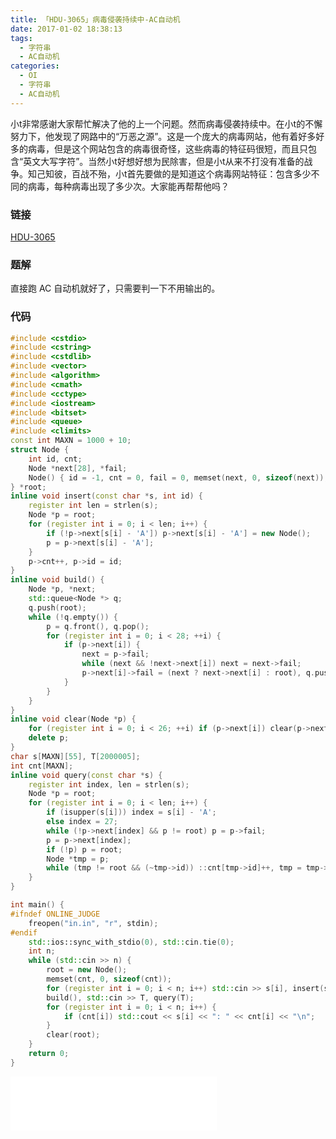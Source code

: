 ```yaml
---
title: 「HDU-3065」病毒侵袭持续中-AC自动机
date: 2017-01-02 18:38:13
tags:
  - 字符串
  - AC自动机
categories:
  - OI
  - 字符串
  - AC自动机
---
```

小t非常感谢大家帮忙解决了他的上一个问题。然而病毒侵袭持续中。在小t的不懈努力下，他发现了网路中的“万恶之源”。这是一个庞大的病毒网站，他有着好多好多的病毒，但是这个网站包含的病毒很奇怪，这些病毒的特征码很短，而且只包含“英文大写字符”。当然小t好想好想为民除害，但是小t从来不打没有准备的战争。知己知彼，百战不殆，小t首先要做的是知道这个病毒网站特征：包含多少不同的病毒，每种病毒出现了多少次。大家能再帮帮他吗？
<!-- more -->
### 链接
[HDU-3065](http://acm.hdu.edu.cn/showproblem.php?pid=3065)
### 题解
直接跑 AC 自动机就好了，只需要判一下不用输出的。
### 代码
``` cpp
#include <cstdio>
#include <cstring>
#include <cstdlib>
#include <vector>
#include <algorithm>
#include <cmath>
#include <cctype>
#include <iostream>
#include <bitset>
#include <queue>
#include <climits>
const int MAXN = 1000 + 10;
struct Node {
    int id, cnt;
    Node *next[28], *fail;
    Node() { id = -1, cnt = 0, fail = 0, memset(next, 0, sizeof(next)); }
} *root;
inline void insert(const char *s, int id) {
    register int len = strlen(s);
    Node *p = root;
    for (register int i = 0; i < len; i++) {
        if (!p->next[s[i] - 'A']) p->next[s[i] - 'A'] = new Node();
        p = p->next[s[i] - 'A'];
    }
    p->cnt++, p->id = id;
}
inline void build() {
    Node *p, *next;
    std::queue<Node *> q;
    q.push(root);
    while (!q.empty()) {
        p = q.front(), q.pop();
        for (register int i = 0; i < 28; ++i) {
            if (p->next[i]) {
                next = p->fail;
                while (next && !next->next[i]) next = next->fail;
                p->next[i]->fail = (next ? next->next[i] : root), q.push(p->next[i]);
            }
        }
    }
}
inline void clear(Node *p) {
    for (register int i = 0; i < 26; ++i) if (p->next[i]) clear(p->next[i]);
    delete p;
}
char s[MAXN][55], T[2000005];
int cnt[MAXN];
inline void query(const char *s) {
    register int index, len = strlen(s);
    Node *p = root;
    for (register int i = 0; i < len; i++) {
        if (isupper(s[i])) index = s[i] - 'A';
        else index = 27;
        while (!p->next[index] && p != root) p = p->fail;
        p = p->next[index];
        if (!p) p = root;
        Node *tmp = p;
        while (tmp != root && (~tmp->id)) ::cnt[tmp->id]++, tmp = tmp->fail;
    }
}

int main() {
#ifndef ONLINE_JUDGE
    freopen("in.in", "r", stdin);
#endif
    std::ios::sync_with_stdio(0), std::cin.tie(0);
    int n;
    while (std::cin >> n) {
        root = new Node();
        memset(cnt, 0, sizeof(cnt));
        for (register int i = 0; i < n; i++) std::cin >> s[i], insert(s[i], i);
        build(), std::cin >> T, query(T);
        for (register int i = 0; i < n; i++) {
            if (cnt[i]) std::cout << s[i] << ": " << cnt[i] << "\n";
        }
        clear(root);
    }
    return 0;
}
```
<iframe frameborder="no" border="0" marginwidth="0" marginheight="0" width=330 height=86 src="//music.163.com/outchain/player?type=2&id=30870899&auto=1&height=66"></iframe>
